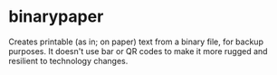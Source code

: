 # binarypaper
Creates printable (as in; on paper) text from a binary file, for backup purposes. It doesn't use bar or QR codes to make it more rugged and resilient to technology changes.
